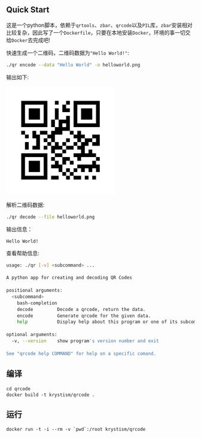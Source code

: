 ## Quick Start

这是一个python脚本，依赖于`qrtools`、`zbar`、`qrcode`以及`PIL`库，`zbar`安装相对比较复杂，因此写了一个`Dockerfile`，只要在本地安装`Docker`，环境的事一切交给`Docker`去完成吧!

快速生成一个二维码，二维码数据为`"Hello World!"`:

```bash
./qr encode --data "Hello World" -o helloworld.png
```

输出如下:

![hello world](./helloworld.png)

解析二维码数据:

```bash
./qr decode --file helloworld.png
```

输出信息：

```
Hello World!
```

查看帮助信息:

```bash
usage: ./qr [-v] <subcommand> ...

A python app for creating and decoding QR Codes

positional arguments:
  <subcommand>
    bash-completion
    decode         Decode a qrcode, return the data.
    encode         Generate qrcode for the given data.
    help           Display help about this program or one of its subcommands.

optional arguments:
  -v, --version    show program's version number and exit

See "qrcode help COMMAND" for help on a specific comand.
```

## 编译

```
cd qrcode
docker build -t krystism/qrcode .
```

## 运行

```
docker run -t -i --rm -v `pwd`:/root krystism/qrcode
```

